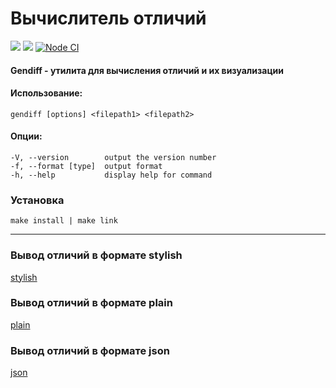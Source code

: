 # Вычислитель отличий
<a href="https://codeclimate.com/github/Tatarization/Project-2/maintainability"><img src="https://api.codeclimate.com/v1/badges/fcdad956d30afcf82d61/maintainability" /></a>
<a href="https://codeclimate.com/github/Tatarization/Project-2/test_coverage"><img src="https://api.codeclimate.com/v1/badges/fcdad956d30afcf82d61/test_coverage" /></a>
[![Node CI](https://github.com/Tatarization/Project-2/workflows/Node%20CI/badge.svg)](https://github.com/Tatarization/Project-2/actions)
#### Gendiff - утилита для вычисления отличий и их визуализации
#### Использование: 
`gendiff [options] <filepath1> <filepath2>`
#### Опции:
  ```Options:
  -V, --version        output the version number
  -f, --format [type]  output format
  -h, --help           display help for command
``` 
### Установка
`make install | make link`
___
### Вывод отличий в формате stylish
[stylish](https://asciinema.org/a/V1pzIZhX71mTEx4QFtMKRaL5X)
### Вывод отличий в формате plain
[plain](https://asciinema.org/a/5dojW8r2UxjaTtrRvgdXFhLww)
### Вывод отличий в формате json
[json](https://asciinema.org/a/LFyJySdwqleUY6Ao7L0T6yX77)
